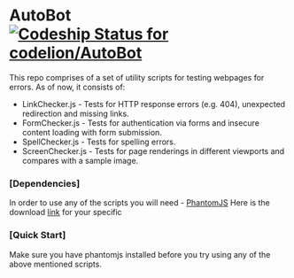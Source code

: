 
AutoBot[ ![Codeship Status for codelion/AutoBot](https://codeship.com/projects/8de6d120-4794-0132-2f6b-16fd1ca0a3af/status?branch=master)](https://codeship.com/projects/45652)
=======
This repo comprises of a set of utility scripts for testing webpages for errors.
As of now, it consists of:

* LinkChecker.js - Tests for HTTP response errors (e.g. 404), unexpected redirection and missing links.
* FormChecker.js - Tests for authentication via forms and insecure content loading with form submission.
* SpellChecker.js - Tests for spelling errors.
* ScreenChecker.js - Tests for page renderings in different viewports and compares with a sample image.

### [Dependencies]
In order to use any of the scripts you will need - [PhantomJS](http://phantomjs.org/)
Here is the download [link](http://phantomjs.org/download.html) for your specific 

### [Quick Start]
Make sure you have phantomjs installed before you try using any of the above mentioned scripts.
